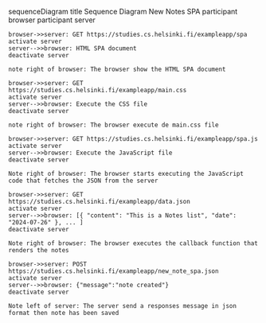 sequenceDiagram
    title Sequence Diagram New Notes SPA
    participant browser
    participant server

    browser->>server: GET https://studies.cs.helsinki.fi/exampleapp/spa
    activate server
    server-->>browser: HTML SPA document
    deactivate server

    note right of browser: The browser show the HTML SPA document

    browser->>server: GET https://studies.cs.helsinki.fi/exampleapp/main.css
    activate server
    server-->>browser: Execute the CSS file
    deactivate server

    note right of browser: The browser execute de main.css file

    browser->>server: GET https://studies.cs.helsinki.fi/exampleapp/spa.js
    activate server
    server-->>browser: Execute the JavaScript file
    deactivate server   

    Note right of browser: The browser starts executing the JavaScript code that fetches the JSON from the server

    browser->>server: GET https://studies.cs.helsinki.fi/exampleapp/data.json
    activate server
    server-->>browser: [{ "content": "This is a Notes list", "date": "2024-07-26" }, ... ]
    deactivate server

    Note right of browser: The browser executes the callback function that renders the notes
    
    browser->>server: POST https://studies.cs.helsinki.fi/exampleapp/new_note_spa.json
    activate server
    server-->>browser: {"message":"note created"}
    deactivate server

    Note left of server: The server send a responses message in json format then note has been saved